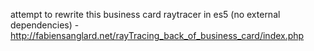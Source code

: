 attempt to rewrite this business card raytracer in es5 (no external dependencies) - http://fabiensanglard.net/rayTracing_back_of_business_card/index.php
